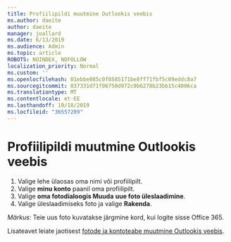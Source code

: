 ```yaml
---
title: Profiilipildi muutmine Outlookis veebis
ms.author: daeite
author: daeite
manager: joallard
ms.date: 6/13/2019
ms.audience: Admin
ms.topic: article
ROBOTS: NOINDEX, NOFOLLOW
localization_priority: Normal
ms.custom: ''
ms.openlocfilehash: 01ebbe085c0f8585171be8ff71fbf5c09eddc8a7
ms.sourcegitcommit: 037331d71f06750d972c0b6278b23bb15c4806ca
ms.translationtype: MT
ms.contentlocale: et-EE
ms.lasthandoff: 10/18/2019
ms.locfileid: "36557209"
---
```

# <a name="change-your-profile-picture-in-outlook-on-the-web"></a>Profiilipildi muutmine Outlookis veebis

1. Valige lehe ülaosas oma nimi või profiilipilt.
1. Valige **minu konto** paanil oma profiilipilt.
1. Valige **oma fotodialoogis Muuda** **uue foto üleslaadimine**.
1. Valige üleslaadimiseks foto ja valige **Rakenda**.

*Märkus:* Teie uus foto kuvatakse järgmine kord, kui logite sisse Office 365.

Lisateavet leiate jaotisest [fotode ja kontoteabe muutmine Outlookis veebis](https://support.office.com/article/b2dbb289-851d-4bed-93c3-3e136f5659ec).